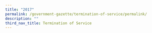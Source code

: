 ```yaml
---
title: "2017"
permalink: /government-gazette/termination-of-service/permalink/
description: ""
third_nav_title: Termination of Service
---
```

